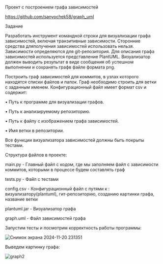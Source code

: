 Проект с построением графа зависимостей


https://github.com/sanyochek58/graph_uml


Задание 


Разработать инструмент командной строки для визуализации графа зависимостей, включая транзитивные зависимости. 
Сторонние средства дляполучения зависимостей использовать нельзя.
Зависимости определяются для git-репозитория. Для описания графа зависимостей используется представление PlantUML. 
Визуализатор должен выводить результат в виде сообщения об успешном выполнении и сохранять графв файле формата png.


Построить граф зависимостей для коммитов, в узлах которого находятся
списки файлов и папок. Граф необходимо строить для ветки с заданным именем.
Конфигурационный файл имеет формат csv и содержит:


• Путь к программе для визуализации графов.


• Путь к анализируемому репозиторию.


• Путь к файлу с изображением графа зависимостей.


• Имя ветки в репозитории.


Все функции визуализатора зависимостей должны быть покрыты тестами.


Структура файлов в проекте:


main.py - Главный файл с кодом, где мы заполняем файл с зависимости коммитов, которыми в процессе будем составлять граф


tests.py - Файл с тестами 


config.csv - Конфигурационный файл с путями к : визуализатору(plantuml), гит-репозиторию, созданию картинки графа, название ветки


plantuml.jar - Визуализатор графа


graph.uml - Файл зависимостей графа


Запустим тесты и посмотрим корректность работы программы:


![Снимок экрана 2024-11-20 231351](https://github.com/user-attachments/assets/7602891a-71d2-4618-addf-677d170bf738)


Выведем картинку графа:



![graph2](https://github.com/user-attachments/assets/c4ba51a0-c365-4083-b09b-953188cf2f08)
